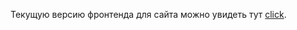 Текущую версию фронтенда для сайта можно увидеть тут [click](https://somnitelno-no-okeey.github.io/gymhelper-frontend/).

